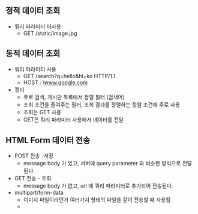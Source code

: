 ## 정적 데이터 조회 
- 쿼리 파라미터 미사용 
	- GET /static/image.jpg 
## 동적 데이터 조회 
- 쿼리 파라미터 사용 
	- GET /search?q=hello&hl=ko HTTP/1.1
	- HOST : \www.google.com
- 정리 
	- 주로 검색, 게시판 목록에서 정렬 필터 (검색어)
	- 조회 조건을 줄여주는 필터, 조회 결과를 정렬하는 정렬 조건에 주로 사용 
	- 조회는 GET 사용
	- GET은 쿼리 파라미터 사용해서 데이터를 전달 
## HTML Form 데이터 전송
 - POST 전송 -저장 
	 -  message body 가 있고, 서버에 query parameter 와 비슷한 방식으로 전달된다. 
- GET 전송 - 조회 
	- message body 가 없고, url 에 쿼리 파라미터로 추가되어 전송된다. 
- multipart/form-data 
	- 이미지 파일이라던가 여러가지 형태의 파일을 같이 전송할 때 사용됨
	- 